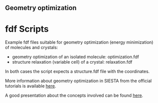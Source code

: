 ## Geometry optimization
# fdf Scripts
Example fdf files suitable for geometry optimization (energy minimization) of molecules and crystals:
- geometry optimization of an isolated molecule: optimization.fdf
- structure relaxation (variable cell) of a crystal: relaxation.fdf

In both cases the script expects a structure.fdf file with the coordinates.

More information about geometry optimization in SIESTA from the official tutorials is available [here](https://docs.siesta-project.org/projects/siesta/en/latest/tutorials/basic/structure-optimization/).



A good presentation about the concepts involved can be found [here](https://siesta.icmab.es/siesta/events/SIESTA_School-2024/Geometry_Optimization+MD-2024.pdf).
